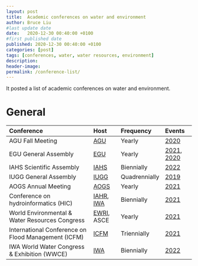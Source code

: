 ```yaml
---
layout: post
title:  Academic conferences on water and environment
author: Bruce Liu
#last update date
date:   2020-12-30 00:40:00 +0100
#first published date
published: 2020-12-30 00:40:00 +0100
categories: [post]
tags: [conferences, water, water resources, environment]
description: 
header-image: 
permalink: /conference-list/
---
```

It posted a list of academic conferences on water and environment.
<!--the above is the excerpt-->
<!--more-->
<!--the following is the text-->

# General

| Conference  			| Host    			| Frequency | Events     |
|:-------------------|:--------------|:-----------|:------------|
| AGU Fall Meeting	| [AGU]					| Yearly		| [2020](https://www.agu.org/fall-meeting)	|
| EGU General Assembly   | [EGU]   	| Yearly  	| [2021](https://www.egu21.eu/), [2020](https://egu2020.eu/)	|
| IAHS Scientific Assembly	| [IAHS]	| Biennially	| [2022](http://www.iahs2022.org/index.asp)	|
| IUGG General Assembly		|	[IUGG]	| Quadrennially	| [2019](http://iugg2019montreal.com/)	|
| AOGS Annual Meeting	| [AOGS]	| Yearly	| [2021](https://www.asiaoceania.org/aogs2021/)	|
| Conference on hydroinformatics (HIC)	| [IAHR], [IWA]	|	Biennially	|	[2021](https://hic2020.org/)	|
| World Environmental & Water Resources Congress	| [EWRI], ASCE		| Yearly		| [2021](https://www.ewricongress.org/) |
| International Conference on Flood Management (ICFM)	| [ICFM]	| Triennially	| [2021](https://icfm2020.org/)	|
| IWA World Water Congress & Exhibition (WWCE)	| [IWA]	| Biennially	| [2022](https://worldwatercongress.org/)	|


<!--institute links-->
[AGU]: https://www.agu.org
[EGU]: https://www.egu.eu
[EWRI]: https://www.asce.org/environmental-and-water-resources-engineering/environmental-and-water-resources-institute/
[IAHR]: https://www.iahr.org
[IWA]: https://iwa-network.org
[AOGS]: https://www.asiaoceania.org
[IUGG]: http://www.iugg.org
[IAHS]: https://iahs.info
[ICFM]: https://www.icfm.world




